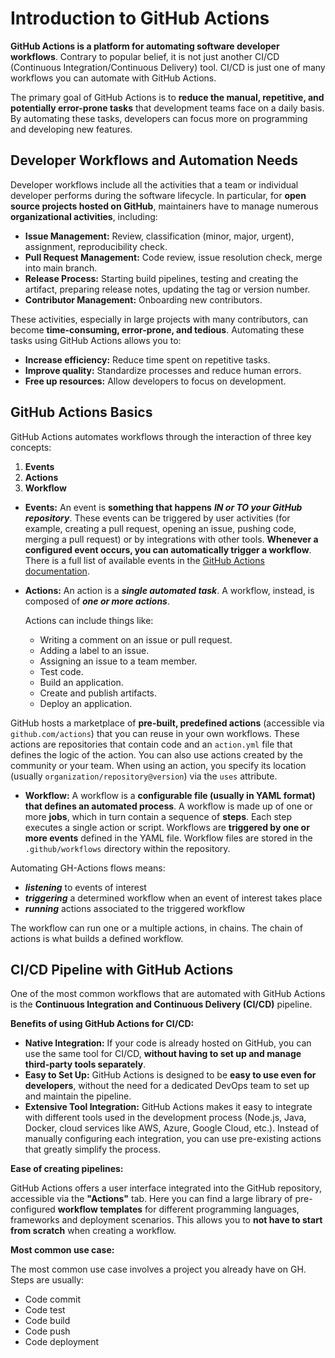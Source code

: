 # Introduction to GitHub Actions
<!--TODO: modifica gli '*' con '-' -->
**GitHub Actions is a platform for automating software developer workflows**. Contrary to popular belief, it is not just another CI/CD (Continuous Integration/Continuous Delivery) tool. CI/CD is just one of many workflows you can automate with GitHub Actions.

The primary goal of GitHub Actions is to **reduce the manual, repetitive, and potentially error-prone tasks** that development teams face on a daily basis. By automating these tasks, developers can focus more on programming and developing new features.

## Developer Workflows and Automation Needs

Developer workflows include all the activities that a team or individual developer performs during the software lifecycle. In particular, for **open source projects hosted on GitHub**, maintainers have to manage numerous **organizational activities**, including:

* **Issue Management:** Review, classification (minor, major, urgent), assignment, reproducibility check.
* **Pull Request Management:** Code review, issue resolution check, merge into main branch.
* **Release Process:** Starting build pipelines, testing and creating the artifact, preparing release notes, updating the tag or version number.
* **Contributor Management:** Onboarding new contributors.

These activities, especially in large projects with many contributors, can become **time-consuming, error-prone, and tedious**. Automating these tasks using GitHub Actions allows you to:

* **Increase efficiency:** Reduce time spent on repetitive tasks.
* **Improve quality:** Standardize processes and reduce human errors.
* **Free up resources:** Allow developers to focus on development.

## GitHub Actions Basics

GitHub Actions automates workflows through the interaction of three key concepts: 
1. **Events** 
2. **Actions**
3. **Workflow**

* **Events:** An event is **something that happens** ***IN or TO your GitHub repository***. These events can be triggered by user activities (for example, creating a pull request, opening an issue, pushing code, merging a pull request) or by integrations with other tools. **Whenever a configured event occurs, you can automatically trigger a workflow**. There is a full list of available events in the [GitHub Actions documentation](https://docs.github.com/en/actions).

* **Actions:** An action is a ***single automated task***. A workflow, instead, is composed of ***one or more actions***. 

    Actions can include things like:
    * Writing a comment on an issue or pull request.
    * Adding a label to an issue.
    * Assigning an issue to a team member.
    * Test code.
    * Build an application.
    * Create and publish artifacts.
    * Deploy an application.

GitHub hosts a marketplace of **pre-built, predefined actions** (accessible via `github.com/actions`) that you can reuse in your own workflows. These actions are repositories that contain code and an `action.yml` file that defines the logic of the action. You can also use actions created by the community or your team. When using an action, you specify its location (usually `organization/repository@version`) via the `uses` attribute.

* **Workflow:** A workflow is a **configurable file (usually in YAML format) that defines an automated process**. A workflow is made up of one or more **jobs**, which in turn contain a sequence of **steps**. Each step executes a single action or script. Workflows are **triggered by one or more events** defined in the YAML file. Workflow files are stored in the `.github/workflows` directory within the repository.

Automating GH-Actions flows means: 

- ***listening*** to events of interest
- ***triggering*** a determined workflow when an event of interest takes place
- ***running*** actions associated to the triggered workflow

The workflow can run one or a multiple actions, in chains. The chain of actions is what builds a defined workflow. 

## CI/CD Pipeline with GitHub Actions

One of the most common workflows that are automated with GitHub Actions is the **Continuous Integration and Continuous Delivery (CI/CD)** pipeline.

**Benefits of using GitHub Actions for CI/CD:**

* **Native Integration:** If your code is already hosted on GitHub, you can use the same tool for CI/CD, **without having to set up and manage third-party tools separately**.
* **Easy to Set Up:** GitHub Actions is designed to be **easy to use even for developers**, without the need for a dedicated DevOps team to set up and maintain the pipeline.
* **Extensive Tool Integration:** GitHub Actions makes it easy to integrate with different tools used in the development process (Node.js, Java, Docker, cloud services like AWS, Azure, Google Cloud, etc.). Instead of manually configuring each integration, you can use pre-existing actions that greatly simplify the process.

**Ease of creating pipelines:**

GitHub Actions offers a user interface integrated into the GitHub repository, accessible via the **"Actions"** tab. Here you can find a large library of pre-configured **workflow templates** for different programming languages, frameworks and deployment scenarios. This allows you to **not have to start from scratch** when creating a workflow.

**Most common use case:**

The most common use case involves a project you already have on GH. Steps are usually: 

<!--TODO: riorganizza in una tabella, con a sx gli step, e a dx la spiegazione -->
- Code commit
- Code test
- Code build
- Code push
- Code deployment
